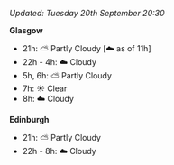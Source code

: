 *Updated: Tuesday 20th September 20:30*

**Glasgow**

* 21h: :partly_sunny: Partly Cloudy [:cloud: as of 11h]
* 22h - 4h: :cloud: Cloudy
* 5h, 6h: :partly_sunny: Partly Cloudy
* 7h: :sunny: Clear
* 8h: :cloud: Cloudy

**Edinburgh**

* 21h: :partly_sunny: Partly Cloudy
* 22h - 8h: :cloud: Cloudy

